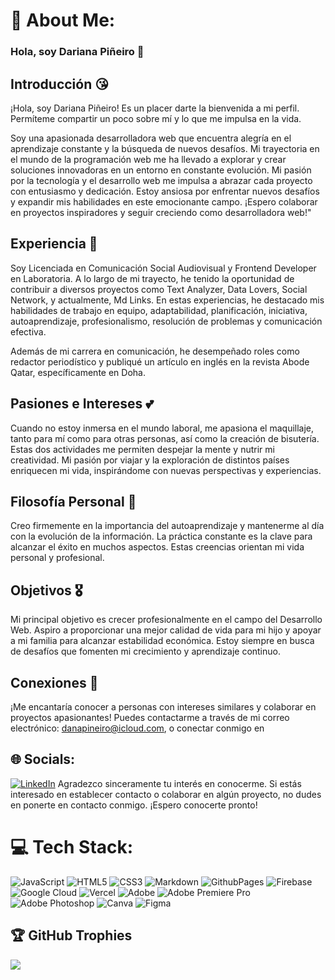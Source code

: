 # 💫 About Me:

### Hola, soy Dariana Piñeiro 👋

## Introducción 😘
¡Hola, soy Dariana Piñeiro! Es un placer darte la bienvenida a mi perfil. Permíteme compartir un poco sobre mí y lo que me impulsa en la vida. 

Soy una apasionada desarrolladora web que encuentra alegría en el aprendizaje constante y la búsqueda de nuevos desafíos. Mi trayectoria en el mundo de la programación web me ha llevado a explorar y crear soluciones innovadoras en un entorno en constante evolución. Mi pasión por la tecnología y el desarrollo web me impulsa a abrazar cada proyecto con entusiasmo y dedicación. Estoy ansiosa por enfrentar nuevos desafíos y expandir mis habilidades en este emocionante campo. ¡Espero colaborar en proyectos inspiradores y seguir creciendo como desarrolladora web!"

## Experiencia 🧠
Soy Licenciada en Comunicación Social Audiovisual y Frontend Developer en Laboratoria. A lo largo de mi trayecto, he tenido la oportunidad de contribuir a diversos proyectos como Text Analyzer, Data Lovers, Social Network, y actualmente, Md Links. En estas experiencias, he destacado mis habilidades de trabajo en equipo, adaptabilidad, planificación, iniciativa, autoaprendizaje, profesionalismo, resolución de problemas y comunicación efectiva.

Además de mi carrera en comunicación, he desempeñado roles como redactor periodístico y publiqué un artículo en inglés en la revista Abode Qatar, específicamente en Doha.

## Pasiones e Intereses 💕
Cuando no estoy inmersa en el mundo laboral, me apasiona el maquillaje, tanto para mí como para otras personas, así como la creación de bisutería. Estas dos actividades me permiten despejar la mente y nutrir mi creatividad. Mi pasión por viajar y la exploración de distintos países enriquecen mi vida, inspirándome con nuevas perspectivas y experiencias.

## Filosofía Personal 🙌
Creo firmemente en la importancia del autoaprendizaje y mantenerme al día con la evolución de la información. La práctica constante es la clave para alcanzar el éxito en muchos aspectos. Estas creencias orientan mi vida personal y profesional.

## Objetivos 🎖️
Mi principal objetivo es crecer profesionalmente en el campo del Desarrollo Web. Aspiro a proporcionar una mejor calidad de vida para mi hijo y apoyar a mi familia para alcanzar estabilidad económica. Estoy siempre en busca de desafíos que fomenten mi crecimiento y aprendizaje continuo.

## Conexiones 💬
¡Me encantaría conocer a personas con intereses similares y colaborar en proyectos apasionantes! Puedes contactarme a través de mi correo electrónico: [danapineiro@icloud.com](mailto:danapineiro@icloud.com), o conectar conmigo en 
## 🌐 Socials:
[![LinkedIn](https://img.shields.io/badge/LinkedIn-%230077B5.svg?logo=linkedin&logoColor=white)](https://linkedin.com/in/www.linkedin.com/in/dariana-pineiro) 
Agradezco sinceramente tu interés en conocerme. Si estás interesado en establecer contacto o colaborar en algún proyecto, no dudes en ponerte en contacto conmigo. ¡Espero conocerte pronto!

# 💻 Tech Stack:
![JavaScript](https://img.shields.io/badge/javascript-%23323330.svg?style=for-the-badge&logo=javascript&logoColor=%23F7DF1E) ![HTML5](https://img.shields.io/badge/html5-%23E34F26.svg?style=for-the-badge&logo=html5&logoColor=white) ![CSS3](https://img.shields.io/badge/css3-%231572B6.svg?style=for-the-badge&logo=css3&logoColor=white) ![Markdown](https://img.shields.io/badge/markdown-%23000000.svg?style=for-the-badge&logo=markdown&logoColor=white) ![GithubPages](https://img.shields.io/badge/github%20pages-121013?style=for-the-badge&logo=github&logoColor=white) ![Firebase](https://img.shields.io/badge/firebase-%23039BE5.svg?style=for-the-badge&logo=firebase) ![Google Cloud](https://img.shields.io/badge/GoogleCloud-%234285F4.svg?style=for-the-badge&logo=google-cloud&logoColor=white) ![Vercel](https://img.shields.io/badge/vercel-%23000000.svg?style=for-the-badge&logo=vercel&logoColor=white) ![Adobe](https://img.shields.io/badge/adobe-%23FF0000.svg?style=for-the-badge&logo=adobe&logoColor=white) ![Adobe Premiere Pro](https://img.shields.io/badge/Adobe%20Premiere%20Pro-9999FF.svg?style=for-the-badge&logo=Adobe%20Premiere%20Pro&logoColor=white) ![Adobe Photoshop](https://img.shields.io/badge/adobe%20photoshop-%2331A8FF.svg?style=for-the-badge&logo=adobe%20photoshop&logoColor=white) ![Canva](https://img.shields.io/badge/Canva-%2300C4CC.svg?style=for-the-badge&logo=Canva&logoColor=white) ![Figma](https://img.shields.io/badge/figma-%23F24E1E.svg?style=for-the-badge&logo=figma&logoColor=white)

## 🏆 GitHub Trophies
![](https://github-profile-trophy.vercel.app/?username=danapineiro&theme=monokai&no-frame=false&no-bg=true&margin-w=4)


<!-- Proudly created with GPRM ( https://gprm.itsvg.in ) -->
